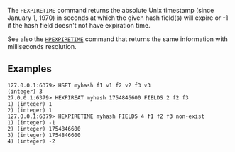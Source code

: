 The `HEXPIRETIME` command returns the absolute Unix timestamp (since January 1, 1970) in seconds at which the given hash field(s) will expire or -1 if the hash field doesn't not have expiration time.

See also the [`HPEXPIRETIME`](hpexpiretime.md) command that returns the same information with milliseconds resolution.

## Examples

```
127.0.0.1:6379> HSET myhash f1 v1 f2 v2 f3 v3
(integer) 3
27.0.0.1:6379> HEXPIREAT myhash 1754846600 FIELDS 2 f2 f3
1) (integer) 1
2) (integer) 1
127.0.0.1:6379> HEXPIRETIME myhash FIELDS 4 f1 f2 f3 non-exist
1) (integer) -1
2) (integer) 1754846600
3) (integer) 1754846600
4) (integer) -2
```
